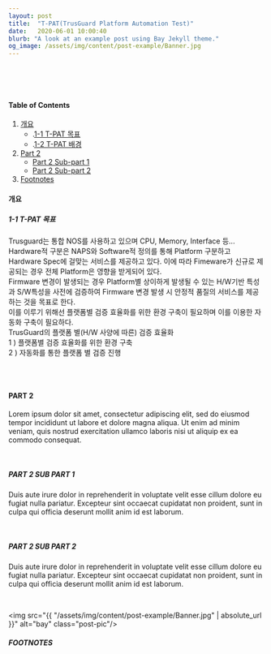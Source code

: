 ```yaml
---
layout: post
title:  "T-PAT(TrusGuard Platform Automation Test)"
date:   2020-06-01 10:00:40
blurb: "A look at an example post using Bay Jekyll theme."
og_image: /assets/img/content/post-example/Banner.jpg
---
```


<br />
<br />

<br />


#### Table of Contents
1. [개요](#part-1)
    * .[1-1 T-PAT 목표](#part-1-sub-part-1)
    * .[1-2 T-PAT 배경](#part-1-sub-part-2)
2. [Part 2](#part-2)
    * [Part 2 Sub-part 1](#part-2-sub-part-1)
    * [Part 2 Sub-part 2](#part-2-sub-part-2)
3. [Footnotes](#footnotes)

#### 개요
##### 1-1 T-PAT 목표
Trusguard는 통합 NOS를 사용하고 있으며 CPU, Memory, Interface 등... Hardware적 구분은 NAPS와 Software적 정의를 통해 Platform 구분하고 Hardware Spec에 걸맞는 서비스를 제공하고 있다. 이에 따라 Fimeware가 신규로 제공되는 경우 전체 Platform은 영향을 받게되어 있다.
<br />
Firmware 변경이 발생되는 경우 Platform별 상이하게 발생될 수 있는 H/W기반 특성과 S/W특성을 사전에 검증하여 Firmware 변경 발생 시 안정적 품질의 서비스를 제공하는 것을 목표로 한다.
<br />
이를 이루기 위해선 플랫폼별 검증 효율화를 위한 환경 구축이 필요하며 이를 이용한 자동화 구축이 필요하다.
<br />
TrusGuard의 플랫폼 별(H/W 사양에 따른) 검증 효율화
<br />
			1 ) 플랫폼별 검증 효율화를 위한 환경 구축
         <br />
			2 ) 자동화를 통한 플랫폼 별 검증 진행
         <br />



<br />
<br />

#### PART 2
Lorem ipsum dolor sit amet, consectetur adipiscing elit, sed do eiusmod tempor incididunt ut labore et dolore magna aliqua. Ut enim ad minim veniam, quis nostrud exercitation ullamco laboris nisi ut aliquip ex ea commodo consequat.

<br />

##### PART 2 SUB PART 1
Duis aute irure dolor in reprehenderit in voluptate velit esse cillum dolore eu fugiat nulla pariatur. Excepteur sint occaecat cupidatat non proident, sunt in culpa qui officia deserunt mollit anim id est laborum.

<br />

##### PART 2 SUB PART 2
Duis aute irure dolor in reprehenderit in voluptate velit esse cillum dolore eu fugiat nulla pariatur. Excepteur sint occaecat cupidatat non proident, sunt in culpa qui officia deserunt mollit anim id est laborum.

<br />

<img src="{{ "/assets/img/content/post-example/Banner.jpg" | absolute_url }}" alt="bay" class="post-pic"/>
##### FOOTNOTES

[^1]: This is a note!
